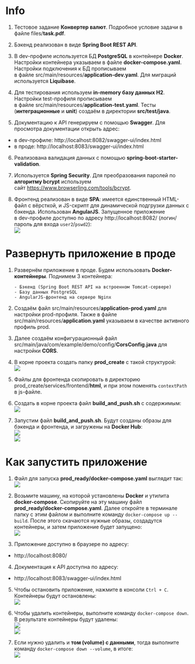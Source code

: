 # Info

1. Тестовое задание **Конвертер валют**. Подробное условие задачи в файле files/**task.pdf**.

2. Бэкенд реализован в виде **Spring Boot REST API**.

3. В dev-профиле используется БД **PostgreSQL** в контейнере **Docker**. Настройки контейнера указываем
в файле **docker-compose.yaml**. Настройки подключения к БД прописываем  
в файле src/main/resources/**application-dev.yaml**. Для миграций используется **Liquibase**.

4. Для тестирования используем **in-memory базу данных H2**. Настройки test-профиля прописываем  
в файле src/main/resources/**application-test.yaml**. Тесты (**интеграционные** и **unit**) создаём
в директории **src/test/java**.

5. Документацию к API генерируем с помощью **Swagger**. Для просмотра документации открыть адрес:
- в dev-профиле: http://localhost:8082/swagger-ui/index.html
- в проде: http://localhost:8083/swagger-ui/index.html

6. Реализована валидация данных с помощью **spring-boot-starter-validation**.

7. Используется **Spring Security**. Для преобразования паролей по **алгоритму bcrypt** используем  
сайт https://www.browserling.com/tools/bcrypt.

8. Фронтенд реализован в виде **SPA**: имеется единственный HTML-файл с вёрсткой, и JS-скрипт
для динамической подгрузки данных с бэкенда. Использован **AngularJS**. Запущенное приложение  
в dev-профиле доступно по адресу http://localhost:8082/ (логин/пароль для входа `user2`/`pswd2`):  
![](https://github.com/aleksey-nsk/currency_converter/blob/master/screenshots/01_app_run.png)  

# Развернуть приложение в проде

1. Развернём приложение в проде. Будем использовать **Docker-контейнеры**. Поднимем 3 контейнера:

       - Бэкенд (Spring Boot REST API на встроенном Tomcat-сервере)
       - Базу данных PostgreSQL
       - AngularJS-фронтенд на сервере Nginx

2. Создаём файл src/main/resources/**application-prod.yaml** для настройки prod-профиля.
Также в файле src/main/resources/**application.yaml** указываем в качестве активного профиль prod.

3. Далее создаём конфигурационный файл src/main/java/com/example/demo/config/**CorsConfig.java** для настройки **CORS**.

4. В корне проекта создать папку **prod_create** с такой структурой:  
![](https://github.com/aleksey-nsk/currency_converter/blob/master/screenshots/02_prod_create.png)  

5. Файлы для фронтенда скопировать в директорию prod_create/services/frontend/**html**, и при этом
поменять `contextPath` в js-файле.

6. Создать в корне проекта файл **build_and_push.sh** с содержимым:  
![](https://github.com/aleksey-nsk/currency_converter/blob/master/screenshots/03_build_and_push.png)  

7. Запустим файл **build_and_push.sh**. Будут созданы образы для бэкенда и фронтенда, и загружены на **Docker Hub**:  
![](https://github.com/aleksey-nsk/currency_converter/blob/master/screenshots/04_create_images.png)  
![](https://github.com/aleksey-nsk/currency_converter/blob/master/screenshots/05_docker_hub.png)  

# Как запустить приложение

1. Файл для запуска **prod_ready/docker-compose.yaml** выглядит так:  
![](https://github.com/aleksey-nsk/currency_converter/blob/master/screenshots/06_file_for_run.png)  

2. Возьмите машину, на которой установлены **Docker** и утилита **docker-compose**. Скопируйте на эту машину
файл **prod_ready/docker-compose.yaml**. Далее откройте в терминале папку с этим файлом и выполните
команду `docker-compose up --build`. После этого скачаются нужные образы, создадутся контейнеры, и затем
приложение будет запущено:  
![](https://github.com/aleksey-nsk/currency_converter/blob/master/screenshots/07_images_and_containers.png)  

3. Приложение доступно в браузере по адресу:
- http://localhost:8080/

4. Документация к API доступна по адресу:
- http://localhost:8083/swagger-ui/index.html

5. Чтобы остановить приложение, нажмите в консоли `Ctrl + C`. Контейнеры будут остановлены:  
![](https://github.com/aleksey-nsk/currency_converter/blob/master/screenshots/08_stop_app.png)  

6. Чтобы удалить контейнеры, выполните команду `docker-compose down`. В результате контейнеры будут удалены:  
![](https://github.com/aleksey-nsk/currency_converter/blob/master/screenshots/09_docker_compose_down.png)  
![](https://github.com/aleksey-nsk/currency_converter/blob/master/screenshots/10_watch_containers.png)  

7. Если нужно удалить и **том (volume) с данными**, тогда выполните команду `docker-compose down --volume`, в итоге:  
![](https://github.com/aleksey-nsk/currency_converter/blob/master/screenshots/11_volume_deleted.png)  
